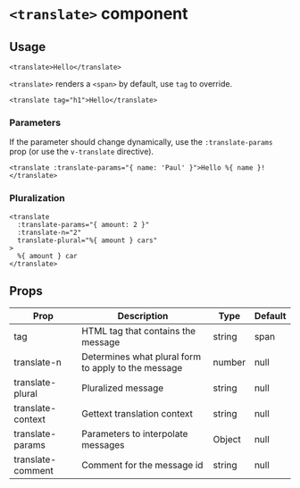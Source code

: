 # `<translate>` component

## Usage

<!-- prettier-ignore-start -->
```vue
<translate>Hello</translate>
```
<!-- prettier-ignore-end -->

`<translate>` renders a `<span>` by default, use `tag` to override.

<!-- prettier-ignore-start -->
```vue
<translate tag="h1">Hello</translate>
```
<!-- prettier-ignore-end -->

### Parameters

If the parameter should change dynamically, use the `:translate-params` prop (or use the `v-translate` directive).

<!-- prettier-ignore-start -->
```vue
<translate :translate-params="{ name: 'Paul' }">Hello %{ name }!</translate>
```
<!-- prettier-ignore-end -->

### Pluralization

<!-- prettier-ignore-start -->
```vue
<translate
  :translate-params="{ amount: 2 }"
  :translate-n="2"
  translate-plural="%{ amount } cars"
>
  %{ amount } car
</translate>
```
<!-- prettier-ignore-end -->

## Props

| Prop              | Description                                         | Type   | Default |
| ----------------- | --------------------------------------------------- | ------ | ------- |
| tag               | HTML tag that contains the message                  | string | span    |
| translate-n       | Determines what plural form to apply to the message | number | null    |
| translate-plural  | Pluralized message                                  | string | null    |
| translate-context | Gettext translation context                         | string | null    |
| translate-params  | Parameters to interpolate messages                  | Object | null    |
| translate-comment | Comment for the message id                          | string | null    |
